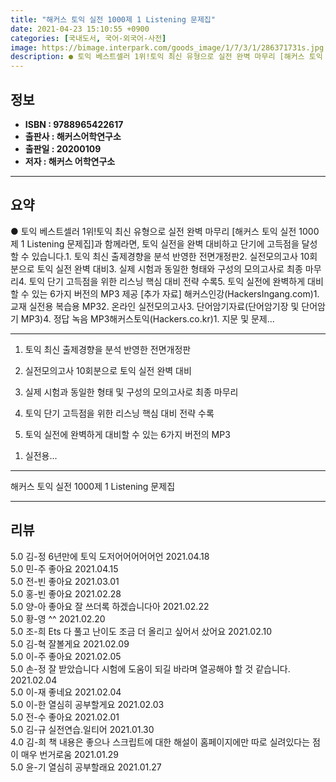 ```yaml
---
title: "해커스 토익 실전 1000제 1 Listening 문제집"
date: 2021-04-23 15:10:55 +0900
categories: [국내도서, 국어-외국어-사전]
image: https://bimage.interpark.com/goods_image/1/7/3/1/286371731s.jpg
description: ● 토익 베스트셀러 1위!토익 최신 유형으로 실전 완벽 마무리 [해커스 토익 실전 1000제 1 Listening 문제집]과 함께라면, 토익 실전을 완벽 대비하고 단기에 고득점을 달성할 수 있습니다.1. 토익 최신 출제경향을 분석 반영한 전면개정판2. 실전모의고사 10회분으로 토익 실
---
```


## **정보**

- **ISBN : 9788965422617**
- **출판사 : 해커스어학연구소**
- **출판일 : 20200109**
- **저자 : 해커스 어학연구소**

------



## **요약**

●  토익 베스트셀러 1위!토익 최신 유형으로 실전 완벽 마무리 [해커스 토익 실전 1000제 1 Listening 문제집]과 함께라면, 토익 실전을 완벽 대비하고 단기에 고득점을 달성할 수 있습니다.1. 토익 최신 출제경향을 분석 반영한 전면개정판2. 실전모의고사 10회분으로 토익 실전 완벽 대비3. 실제 시험과 동일한 형태와 구성의 모의고사로 최종 마무리4. 토익 단기 고득점을 위한 리스닝 핵심 대비 전략 수록5. 토익 실전에 완벽하게 대비할 수 있는 6가지 버전의 MP3 제공 [추가 자료] 해커스인강(HackersIngang.com)1. 교재 실전용 복습용 MP32. 온라인 실전모의고사3. 단어암기자료(단어암기장 및 단어암기 MP3)4. 정답 녹음 MP3해커스토익(Hackers.co.kr)1. 지문 및 문제...

------

1. 토익 최신 출제경향을 분석 반영한 전면개정판

2. 실전모의고사 10회분으로 토익 실전 완벽 대비

3. 실제 시험과 동일한 형태 및 구성의 모의고사로 최종 마무리 

4. 토익 단기 고득점을 위한 리스닝 핵심 대비 전략 수록　

5. 토익 실전에 완벽하게 대비할 수 있는 6가지 버전의 MP3
1) 실전용... 

------


해커스 토익 실전 1000제 1 Listening 문제집 

------


## **리뷰** 

5.0 김-정 6년만에 토익 도저어어어어어언 2021.04.18 <br/>5.0 민-주 좋아요 2021.04.15 <br/>5.0 전-빈 좋아요  2021.03.01 <br/>5.0 홍-빈 좋아요 2021.02.28 <br/>5.0 양-아 좋아요 잘 쓰더록 하겠습니다아 2021.02.22 <br/>5.0 황-영 ^^ 2021.02.20 <br/>5.0 조-희 Ets 다 풀고 난이도 조금 더 올리고 싶어서 샀어요 2021.02.10 <br/>5.0 김-혁 잘볼게요 2021.02.09 <br/>5.0 이-주 좋아요
 2021.02.05 <br/>5.0 손-정 잘 받았습니다 시험에 도움이 되길 바라며 열공해야 할 것 같습니다. 2021.02.04 <br/>5.0 이-재 좋네요 2021.02.04 <br/>5.0 이-한 열심히 공부할게요 2021.02.03 <br/>5.0 전-수 좋아요  2021.02.01 <br/>5.0 김-규 실전연습.일티어 2021.01.30 <br/>4.0 김-희 책 내용은 좋으나 스크립트에 대한 해설이 홈페이지에만 따로 실려있다는 점이 매우 번거로움 2021.01.29 <br/>5.0 윤-기 열심히 공부할래요 2021.01.27 <br/>